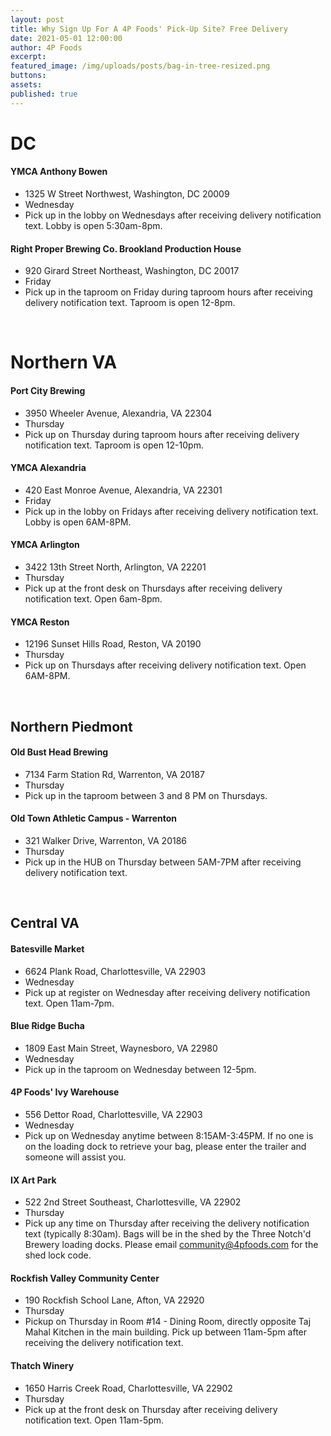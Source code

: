 ```yaml
---
layout: post
title: Why Sign Up For A 4P Foods' Pick-Up Site? Free Delivery
date: 2021-05-01 12:00:00
author: 4P Foods
excerpt:
featured_image: /img/uploads/posts/bag-in-tree-resized.png
buttons:
assets:
published: true
---
```

<div class="editable"><h1>DC</h1><h4>YMCA Anthony Bowen</h4><ul><li>1325 W Street Northwest, Washington, DC 20009</li><li>Wednesday</li><li>Pick up in the lobby on Wednesdays after receiving delivery notification text. Lobby is open 5:30am-8pm.</li></ul><h4>Right Proper Brewing Co. Brookland Production House</h4><ul><li>920 Girard Street Northeast, Washington, DC 20017</li><li>Friday</li><li>Pick up in the taproom on Friday during taproom hours after receiving delivery notification text. Taproom is open 12-8pm.</li></ul><p>&nbsp;</p><h1>Northern VA</h1><h4>Port City Brewing</h4><ul><li>3950 Wheeler Avenue, Alexandria, VA 22304</li><li>Thursday</li><li>Pick up on Thursday during taproom hours after receiving delivery notification text. Taproom is open 12-10pm.</li></ul><h4>YMCA Alexandria&nbsp;</h4><ul><li>420 East Monroe Avenue, Alexandria, VA 22301</li><li>Friday</li><li>Pick up in the lobby on Fridays after receiving delivery notification text. Lobby is open 6AM-8PM.</li></ul><h4>YMCA Arlington</h4><ul><li>3422 13th Street North, Arlington, VA 22201</li><li>Thursday</li><li>Pick up at the front desk on Thursdays after receiving delivery notification text. Open 6am-8pm.</li></ul><h4>YMCA Reston</h4><ul><li>12196 Sunset Hills Road, Reston, VA 20190</li><li>Thursday</li><li>Pick up on Thursdays after receiving delivery notification text. Open 6AM-8PM.</li></ul><p>&nbsp;</p><h2>Northern Piedmont</h2><h4>Old Bust Head Brewing</h4><ul><li>7134 Farm Station Rd, Warrenton, VA 20187</li><li>Thursday</li><li>Pick up in the taproom between 3 and 8 PM on Thursdays.</li></ul><h4>Old Town Athletic Campus - Warrenton</h4><ul><li>321 Walker Drive, Warrenton, VA 20186</li><li>Thursday</li><li>Pick up in the HUB on Thursday between 5AM-7PM after receiving delivery notification text.&nbsp;</li></ul><p>&nbsp;</p><h2>Central VA</h2><h4>Batesville Market</h4><ul><li>6624 Plank Road, Charlottesville, VA 22903</li><li>Wednesday</li><li>Pick up at register on Wednesday after receiving delivery notification text. Open 11am-7pm.</li></ul><h4>Blue Ridge Bucha</h4><ul><li>1809 East Main Street, Waynesboro, VA 22980</li><li>Wednesday</li><li>Pick up in the taproom on Wednesday between 12-5pm.</li></ul><h4>4P Foods' Ivy Warehouse</h4><ul><li>556 Dettor Road, Charlottesville, VA 22903</li><li>Wednesday</li><li>Pick up on Wednesday anytime between 8:15AM-3:45PM. If no one is on the loading dock to retrieve your bag, please enter the trailer and someone will assist you.</li></ul><h4>IX Art Park</h4><ul><li>522 2nd Street Southeast, Charlottesville, VA 22902</li><li>Thursday</li><li>Pick up any time on Thursday after receiving the delivery notification text (typically 8:30am). Bags will be in the shed by the Three Notch'd Brewery loading docks. Please email <a href="mailto:community@4pfoods.com">community@4pfoods.com</a> for the shed lock code.</li></ul><h4>Rockfish Valley Community Center</h4><ul><li>190 Rockfish School Lane, Afton, VA 22920</li><li>Thursday</li><li>Pickup on Thursday in Room #14 - Dining Room, directly opposite Taj Mahal Kitchen in the main building. Pick up between 11am-5pm after receiving the delivery notification text.</li></ul><h4>Thatch Winery</h4><ul><li>1650 Harris Creek Road, Charlottesville, VA 22902</li><li>Thursday</li><li>Pick up at the front desk on Thursday after receiving delivery notification text. Open 11am-5pm.</li></ul></div>